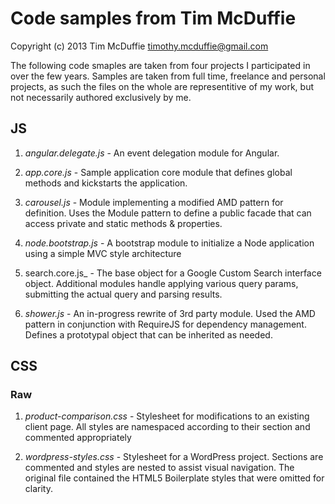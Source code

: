 # Code samples from Tim McDuffie

Copyright (c) 2013 Tim McDuffie <timothy.mcduffie@gmail.com>

The following code smaples are taken from four projects I participated in over the few years. Samples are taken from full time, freelance and personal projects, as such the files on the whole are representitive of my work, but not necessarily authored exclusively by me.

## JS

1. _angular.delegate.js_ - An event delegation module for Angular.

2. _app.core.js_ - Sample application core module that defines global methods and kickstarts the application.

3. _carousel.js_ - Module implementing a modified AMD pattern for definition. Uses the Module pattern to define a public facade that can access private and static methods & properties.

4. _node.bootstrap.js_ - A bootstrap module to initialize a Node application using a simple MVC style architecture

5. search.core.js_ - The base object for a Google Custom Search interface object. Additional modules handle applying various query params, submitting the actual query and parsing results.

6. _shower.js_ - An in-progress rewrite of 3rd party module. Used the AMD pattern in conjunction with RequireJS for dependency management. Defines a prototypal object that can be inherited as needed.

## CSS

### Raw

1. _product-comparison.css_ - Stylesheet for modifications to an existing client page. All styles are namespaced according to their section and commented appropriately

2. _wordpress-styles.css_ - Stylesheet for a WordPress project. Sections are commented and styles are nested to assist visual navigation. The original file contained the HTML5 Boilerplate styles that were omitted for clarity.